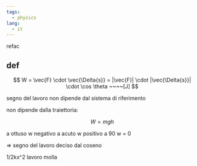 ```yaml
---
tags:
  - physics
lang:
  - it
---
```


refac

## def

$$
W = \vec{F} \cdot \vec{\Delta{s}} = |\vec{F}| \cdot |\vec{\Delta{s}}| \cdot \cos \theta ~~~~[J]
$$

segno del lavoro non dipende dal sistema di riferimento 

non dipende dalla traiettoria:

$$
W = mgh
$$

a ottuso w negativo
a acuto w positivo
a 90 w = 0

=> segno del lavoro deciso dal coseno

1/2kx^2 lavoro molla




